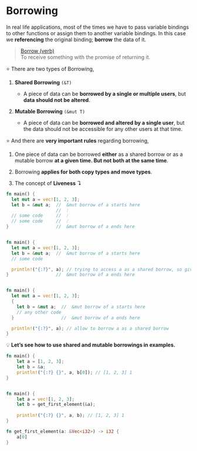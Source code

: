 # Borrowing

In real life applications, most of the times we have to pass variable bindings to other functions or assign them to another variable bindings. In this case we **referencing** the original binding; **borrow** the data of it.

> [Borrow \(verb\)](https://github.com/nikomatsakis/rust-tutorials-keynote/blob/master/Ownership%20and%20Borrowing.pdf)  
> To receive something with the promise of returning it.


⭐️ There are two types of Borrowing,

1. **Shared Borrowing** `(&T)`

   * A piece of data can be **borrowed by a single or multiple users**, but **data should not be altered**.

2. **Mutable Borrowing** `(&mut T)`

   * A piece of data can be **borrowed and altered by a single user**, but the data should not be accessible for any other users at that time.
   

⭐️ And there are **very important rules** regarding borrowing,

1. One piece of data can be borrowed **either** as a shared borrow or as a mutable borrow **at a given time. But not both at the same time**.

2. Borrowing **applies for both copy types and move types**.

3. The concept of **Liveness** ↴

```rust
fn main() {
  let mut a = vec![1, 2, 3];
  let b = &mut a;  //  &mut borrow of a starts here
                   //  ⁝
  // some code     //  ⁝
  // some code     //  ⁝
}                  //  &mut borrow of a ends here


fn main() {
  let mut a = vec![1, 2, 3];
  let b = &mut a;  //  &mut borrow of a starts here
  // some code

  println!("{:?}", a); // trying to access a as a shared borrow, so giving error
}                  //  &mut borrow of a ends here


fn main() {
  let mut a = vec![1, 2, 3];
  {
    let b = &mut a;  //  &mut borrow of a starts here
    // any other code
  }                  //  &mut borrow of a ends here

  println!("{:?}", a); // allow to borrow a as a shared borrow
}
```


💡 **Let’s see how to use shared and mutable borrowings in examples.**

```rust
fn main() {
    let a = [1, 2, 3];
    let b = &a;
    println!("{:?} {}", a, b[0]); // [1, 2, 3] 1
}


fn main() {
    let a = vec![1, 2, 3];
    let b = get_first_element(&a);
    
    println!("{:?} {}", a, b); // [1, 2, 3] 1
}

fn get_first_element(a: &Vec<i32>) -> i32 {
    a[0]
}
```





